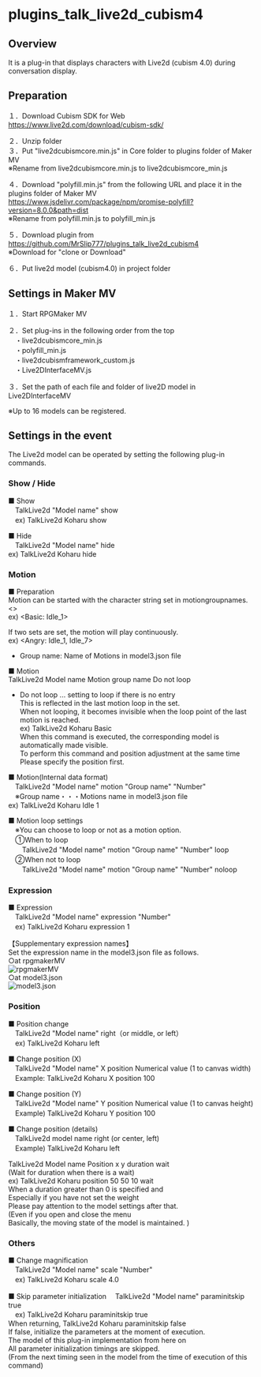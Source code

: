 # plugins_talk_live2d_cubism4

## Overview
It is a plug-in that displays characters with Live2d (cubism 4.0) during conversation display.

## Preparation
１．Download Cubism SDK for Web<br>
https://www.live2d.com/download/cubism-sdk/<br>

２．Unzip folder<br>
３．Put "live2dcubismcore.min.js" in Core folder to plugins folder of Maker MV<br>
※Rename from live2dcubismcore.min.js to live2dcubismcore_min.js<br>

４．Download "polyfill.min.js" from the following URL and place it in the plugins folder of Maker MV<br>
https://www.jsdelivr.com/package/npm/promise-polyfill?version=8.0.0&path=dist<br>
※Rename from polyfill.min.js to polyfill_min.js<br>

５．Download plugin from<br>
https://github.com/MrSlip777/plugins_talk_live2d_cubism4<br>
※Download for "clone or Download"

６．Put live2d model (cubism4.0) in project folder<br>

## Settings in Maker MV
１．Start RPGMaker MV<br>

２．Set plug-ins in the following order from the top<br>
　・live2dcubismcore_min.js<br>
　・polyfill_min.js<br>
　・live2dcubismframework_custom.js<br>
　・Live2DInterfaceMV.js<br>

３．Set the path of each file and folder of live2D model in Live2DInterfaceMV<br>

※Up to 16 models can be registered.<br>

## Settings in the event
The Live2d model can be operated by setting the following plug-in commands.<br>

### Show / Hide
■ Show<br>
　TalkLive2d "Model name" show<br>
　ex) TalkLive2d Koharu show<br>

■ Hide<br>
　TalkLive2d "Model name" hide<br>
  ex) TalkLive2d Koharu hide<br>

### Motion
■ Preparation <br>
 Motion can be started with the character string set in motiongroupnames. <br>
   <<Motion group name: Group name>> <br>
   ex) <Basic: Idle_1><br>
   
   If two sets are set, the motion will play continuously.<br>
   ex) <Angry: Idle_1, Idle_7> <br>
  * Group name: Name of Motions in model3.json file <br>

■ Motion <br>
 TalkLive2d Model name Motion group name Do not loop <br>
  * Do not loop ... setting to loop if there is no entry <br>
  This is reflected in the last motion loop in the set. <br>
  When not looping, it becomes invisible when the loop point of the last motion is reached. <br>
  ex) TalkLive2d Koharu Basic<br>
  When this command is executed, the corresponding model is automatically made visible. <br>
  To perform this command and position adjustment at the same time <br>
  Please specify the position first. <br>

■ Motion(Internal data format)<br>
　TalkLive2d "Model name" motion "Group name" "Number"<br>
　※Group name・・・Motions name in model3.json file<br>
  ex) TalkLive2d Koharu Idle 1<br>

■ Motion loop settings<br>
　※You can choose to loop or not as a motion option.<br>
　①When to loop<br>
　　TalkLive2d "Model name" motion "Group name" "Number" loop<br>
　②When not to loop<br>
　　TalkLive2d "Model name" motion "Group name" "Number" noloop<br>

### Expression
■ Expression<br>
　TalkLive2d "Model name" expression "Number"<br>
　ex) TalkLive2d Koharu expression 1<br>

【Supplementary expression names】<br>
Set the expression name in the model3.json file as follows.<br>
○at rpgmakerMV<br>
![rpgmakerMV](https://user-images.githubusercontent.com/17643697/76080779-08559080-5feb-11ea-8230-ff2a17661c53.png)<br>
○at model3.json<br>
![model3.json](https://user-images.githubusercontent.com/17643697/76080786-0b508100-5feb-11ea-9e96-95df2c43432f.png)<br>

### Position
■ Position change<br>
　TalkLive2d "Model name" right（or middle, or left）<br>
　ex) TalkLive2d Koharu left<br>

■ Change position (X) <br>
　TalkLive2d "Model name" X position Numerical value (1 to canvas width) <br>
　Example: TalkLive2d Koharu X position 100 <br>

■ Change position (Y) <br>
　TalkLive2d "Model name" Y position Numerical value (1 to canvas height) <br>
　Example) TalkLive2d Koharu Y position 100 <br>

■ Change position (details) <br>
　TalkLive2d model name right (or center, left) <br>
　Example) TalkLive2d Koharu left <br>

  TalkLive2d Model name Position x y duration wait <br>
  (Wait for duration when there is a wait) <br>
  ex) TalkLive2d Koharu position 50 50 10 wait <br>
  When a duration greater than 0 is specified and <br>
  Especially if you have not set the weight <br>
  Please pay attention to the model settings after that. <br>
  (Even if you open and close the menu <br>
    Basically, the moving state of the model is maintained. ) <br>

### Others
■ Change magnification<br>
　TalkLive2d "Model name" scale "Number"<br>
　ex) TalkLive2d Koharu scale 4.0<br>

■ Skip parameter initialization
　TalkLive2d "Model name" paraminitskip true <br>
　ex) TalkLive2d Koharu paraminitskip true <br>
  When returning, TalkLive2d Koharu paraminitskip false <br>
  If false, initialize the parameters at the moment of execution. <br>
  The model of this plug-in implementation from here on <br>
  All parameter initialization timings are skipped. <br>
  (From the next timing seen in the model from the time of execution of this command) <br>
